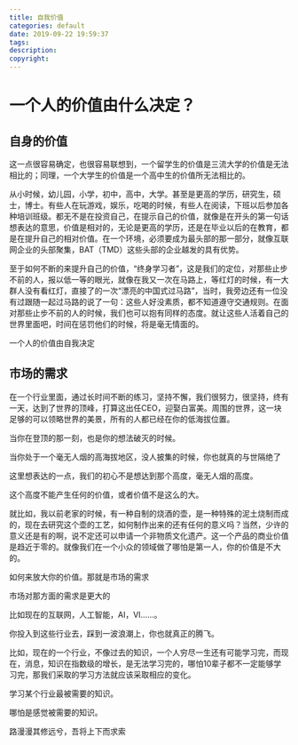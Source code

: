```yaml
---
title: 自我价值
categories: default
date: 2019-09-22 19:59:37
tags:
description:
copyright:
---
```

# 一个人的价值由什么决定？
<!-- more -->
## 自身的价值
这一点很容易确定，也很容易联想到，一个留学生的价值是三流大学的价值是无法相比的；同理，一个大学生的价值是一个高中生的价值所无法相比的。

从小时候，幼儿园，小学，初中，高中，大学。甚至是更高的学历，研究生，硕士，博士。有些人在玩游戏，娱乐，吃喝的时候，有些人在阅读，下班以后参加各种培训班级。都无不是在投资自己，在提示自己的价值，就像是在开头的第一句话想表达的意思，价值是相对的，无论是更高的学历，还是在毕业以后的在教育，都是在提升自己的相对价值。在一个环境，必须要成为最头部的那一部分，就像互联网企业的头部聚集，BAT（TMD）这些头部的企业越发的具有优势。

至于如何不断的来提升自己的价值，“终身学习者”，这是我们的定位，对那些止步不前的人，报以低一等的眼光，就像在我又一次在马路上，等红灯的时候，有一大群人没有看红灯，直接了的一次“漂亮的中国式过马路”，当时，我旁边还有一位没有过跟随一起过马路的说了一句：这些人好没素质，都不知道遵守交通规则。在面对那些止步不前的人的时候，我们也可以抱有同样的态度。就让这些人活着自己的世界里面吧，时间在惩罚他们的时候，将是毫无情面的。

一个人的价值由自我决定

## 市场的需求

在一个行业里面，通过长时间不断的练习，坚持不懈，我们很努力，很坚持，终有一天，达到了世界的顶峰，打算这出任CEO，迎娶白富美。周围的世界，这一块足够的可以领略世界的美景，所有的人都已经在你的低海拔位置。

当你在登顶的那一刻，也是你的想法破灭的时候。

当你处于一个毫无人烟的高海拔地区，没人披集的时候，你也就真的与世隔绝了

这里想表达的一点，我们的初心不是想达到那个高度，毫无人烟的高度。

这个高度不能产生任何的价值，或者价值不是这么的大。

就比如，我以前老家的时候，有一种自制的烧酒的壶，是一种特殊的泥土烧制而成的，现在去研究这个壶的工艺，如何制作出来的还有任何的意义吗？当然，少许的意义还是有的啊，说不定还可以申请一个非物质文化遗产。这一个产品的商业价值是趋近于零的。就像我们在一个小众的领域做了哪怕是第一人，你的价值是不大的。

如何来放大你的价值。那就是市场的需求

市场对那方面的需求是更大的

比如现在的互联网，人工智能，AI，VI......。

你投入到这些行业去，踩到一波浪潮上，你也就真正的腾飞。

比如，现在的一个行业，不像过去的知识，一个人穷尽一生还有可能学习完，而现在，消息，知识在指数级的增长，是无法学习完的，哪怕10辈子都不一定能够学习完，那我们采取的学习方法就应该采取相应的变化。

学习某个行业最被需要的知识。

哪怕是感觉被需要的知识。

路漫漫其修远兮，吾将上下而求索
